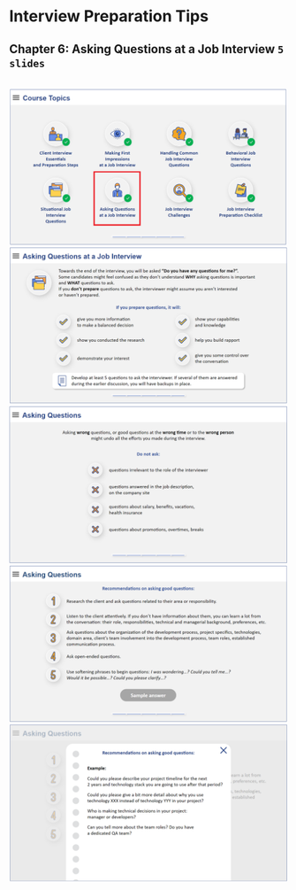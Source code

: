 # Interview Preparation Tips

## Chapter 6: Asking Questions at a Job Interview `5 slides`

<br>
<img src="slides/100.png"></img>
<img src="slides/101.png"></img>
<img src="slides/102.png"></img>
<img src="slides/103.png"></img>
<img src="slides/104.png"></img>
